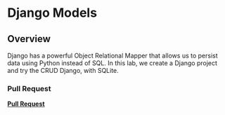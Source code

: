 # Django Models

## Overview 
Django has a powerful Object Relational Mapper that allows us to persist data using Python instead of SQL.
In this lab, we create a Django project and try the CRUD Django, with SQLite.

### Pull Request 
[**Pull Request**](https://github.com/alkhatib99/django-models/commit/4707c0d38e1a9a9c0be1bea7a888e94b1a1467ed)